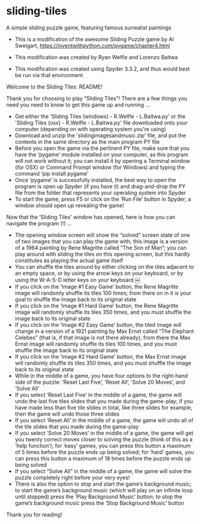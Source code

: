 # sliding-tiles
A simple sliding puzzle game, featuring famous surrealist paintings

- This is a modification of the awesome Sliding Puzzle game by Al Sweigart, https://inventwithpython.com/pygame/chapter4.html

- This modification was created by Ryan Welfle and Lorenzo Baitwa

- This modification was created using Spyder 3.3.2, and thus would best be run via that environment



Welcome to the Sliding Tiles: README!

Thank you for choosing to play “Sliding Tiles”!
There are a few things you need you need to know to get this game up and running ...
- Get either the ‘Sliding Tiles (windows) - R.Welfle - L.Baitwa.py’ or the 'Sliding Tiles (osx) - R.Welfle - L.Baitwa.py' file downloaded onto your computer (depending on with operating system you're using)
- Download and unzip the 'slidingimagesandmusic.zip' file, and put the contents in the same directory as the main program PY file
- Before you open the game via the pertinent PY file, make sure that you have the ‘pygame’ module installed on your computer, as this program will not work without it; you can install it by opening a Terminal window (for OSX) or Command Prompt window (for Windows) and typing the command ‘pip install pygame’
- Once ‘pygame’ is successfully installed, the best way to open the program is open up Spyder (if you have it) and drag-and-drop the PY file from the folder that represents your operating system into Spyder
- To start the game, press F5 or click on the ‘Run File’ button in Spyder; a window should open up revealing the game!

Now that the ‘Sliding Tiles’ window has opened, here is how you can navigate the program (!) ...
- The opening window screen will show the “solved” screen state of one of two images that you can play the game with; this image is a version of a 1964 painting by Rene Magritte called “The Son of Man”; you can play around with sliding the tiles on this opening screen, but this hardly constitutes as playing the actual game itself
- You can shuffle the tiles around by either clicking on the tiles adjacent to an empty space, or by using the arrow keys on your keyboard, or by using the W-A-S-D letter keys on your keyboard
￼
- If you click on the ‘Image #1 Easy Game’ button, the Rene Magritte image will randomly shuffle its tiles 100 times; from there on in it is your goal to shuffle the image back to its original state
- If you click on the ‘Image #1 Hard Game’ button, the Rene Magritte image will randomly shuffle its tiles 350 times, and you must shuffle the image back to its original state
- If you click on the ‘Image #2 Easy Game’ button, the tiled image will change in a version of a 1921 painting by Max Ernst called “The Elephant Celebes” (that is, if that image is not there already); from there the Max Ernst image will randomly shuffle its tiles 100 times, and you must shuffle the image back to its original state
- If you click on the ‘Image #2 Hard Game’ button, the Max Ernst image will randomly shuffle its tiles 350 times, and you must shuffle the image back to its original state
- While in the middle of a game, you have four options to the right-hand side of the puzzle: ‘Reset Last Five’, ‘Reset All’, ‘Solve 20 Moves’, and ‘Solve All’
- If you select ‘Reset Last Five’ in the middle of a game, the game will undo the last five tiles slides that you made during the game-play; if you have made less than five tile slides in total, like three slides for example, then the game will undo those three slides
- If you select ‘Reset All’ in the middle of a game, the game will undo all of the tile slides that you made during the game-play
- If you select ‘Solve 20 Moves’ in the middle of a game, the game will get you twenty correct moves closer to solving the puzzle (think of this as a ‘help function’); for ‘easy’ games, you can press this button a maximum of 5 times before the puzzle ends up being solved; for ‘hard’ games, you can press this button a maximum of 18 times before the puzzle ends up being solved
- If you select “Solve All” in the middle of a game, the game will solve the puzzle completely right before your very eyes!
- There is also the option to stop and start the game’s background music; to start the game’s background music (which will play on an infinite loop until stopped) press the ‘Play Background Music’ button; to stop the game’s background music press the ‘Stop Background Music’ button

Thank you for reading!
